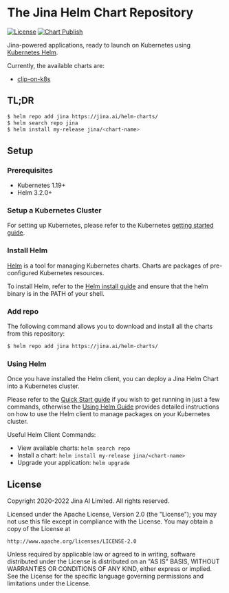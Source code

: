 # The Jina Helm Chart Repository

[![License](https://img.shields.io/badge/License-Apache%202.0-blue.svg)](https://opensource.org/licenses/Apache-2.0)
[![Chart Publish](https://github.com/jina-ai/helm-charts/actions/workflows/publish.yml/badge.svg?branch=master)](https://github.com/jina-ai/helm-charts/actions/workflows/publish.yml)


Jina-powered applications, ready to launch on Kubernetes using [Kubernetes Helm](https://github.com/helm/helm).

Currently, the available charts are:

- [clip-on-k8s](./charts/clip-on-k8s/README.md)


## TL;DR

```bash
$ helm repo add jina https://jina.ai/helm-charts/
$ helm search repo jina
$ helm install my-release jina/<chart-name>
```

## Setup

### Prerequisites

- Kubernetes 1.19+
- Helm 3.2.0+

### Setup a Kubernetes Cluster

For setting up Kubernetes, please refer to the Kubernetes [getting started guide](https://kubernetes.io/docs/getting-started-guides/).

### Install Helm

[Helm](https://helm.sh/) is a tool for managing Kubernetes charts. Charts are packages of pre-configured Kubernetes resources.

To install Helm, refer to the [Helm install guide](https://github.com/helm/helm#install) and ensure that the helm binary is in the PATH of your shell.

### Add repo

The following command allows you to download and install all the charts from this repository:

```bash
$ helm repo add jina https://jina.ai/helm-charts/
```

### Using Helm

Once you have installed the Helm client, you can deploy a Jina Helm Chart into a Kubernetes cluster.

Please refer to the [Quick Start guide](https://helm.sh/docs/intro/quickstart/) if you wish to get running in just a few commands, otherwise the [Using Helm Guide](https://helm.sh/docs/intro/using_helm/) provides detailed instructions on how to use the Helm client to manage packages on your Kubernetes cluster.

Useful Helm Client Commands:
* View available charts: `helm search repo`
* Install a chart: `helm install my-release jina/<chart-name>`
* Upgrade your application: `helm upgrade`

## License

Copyright 2020-2022 Jina AI Limited.  All rights reserved.

Licensed under the Apache License, Version 2.0 (the "License");
you may not use this file except in compliance with the License.
You may obtain a copy of the License at

    http://www.apache.org/licenses/LICENSE-2.0

Unless required by applicable law or agreed to in writing, software
distributed under the License is distributed on an "AS IS" BASIS,
WITHOUT WARRANTIES OR CONDITIONS OF ANY KIND, either express or implied.
See the License for the specific language governing permissions and
limitations under the License.


